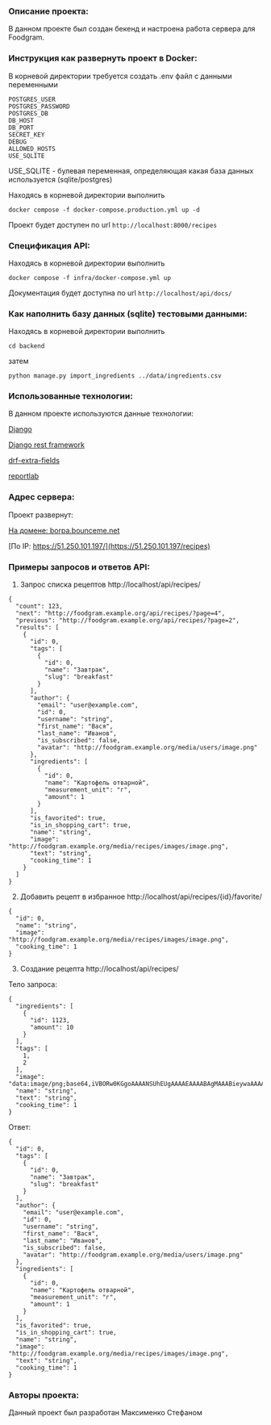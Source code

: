 ### Описание проекта:

В данном проекте был создан бекенд и настроена работа сервера для Foodgram.

### Инструкция как развернуть проект в Docker:

В корневой директории требуется создать .env файл с данными переменными
```
POSTGRES_USER
POSTGRES_PASSWORD
POSTGRES_DB
DB_HOST
DB_PORT
SECRET_KEY
DEBUG
ALLOWED_HOSTS
USE_SQLITE
```
USE_SQLITE - булевая переменная, определяющая какая база данных используется (sqlite/postgres)

Находясь в корневой директории выполнить

`docker compose -f docker-compose.production.yml up -d`

Проект будет доступен по url `http://localhost:8000/recipes`

### Спецификация API:

Находясь в корневой директории выполнить

`docker compose -f infra/docker-compose.yml up`

Документация будет доступна по url `http://localhost/api/docs/`

### Как наполнить базу данных (sqlite) тестовыми данными:

Находясь в корневой директории выполнить

`cd backend`

затем

`python manage.py import_ingredients ../data/ingredients.csv`

### Использованные технологии:

В данном проекте используются данные технологии:

[Django](https://www.djangoproject.com/)

[Django rest framework](https://www.django-rest-framework.org/)

[drf-extra-fields](https://github.com/Hipo/drf-extra-fields)

[reportlab](https://pypi.org/project/reportlab/)

### Адрес сервера:

Проект развернут:

[На домене: borpa.bounceme.net](https://borpa.bounceme.net/)

[По IP: https://51.250.101.197/](https://51.250.101.197/recipes)

### Примеры запросов и ответов API:
1) Запрос списка рецептов
http://localhost/api/recipes/

```
{
  "count": 123,
  "next": "http://foodgram.example.org/api/recipes/?page=4",
  "previous": "http://foodgram.example.org/api/recipes/?page=2",
  "results": [
    {
      "id": 0,
      "tags": [
        {
          "id": 0,
          "name": "Завтрак",
          "slug": "breakfast"
        }
      ],
      "author": {
        "email": "user@example.com",
        "id": 0,
        "username": "string",
        "first_name": "Вася",
        "last_name": "Иванов",
        "is_subscribed": false,
        "avatar": "http://foodgram.example.org/media/users/image.png"
      },
      "ingredients": [
        {
          "id": 0,
          "name": "Картофель отварной",
          "measurement_unit": "г",
          "amount": 1
        }
      ],
      "is_favorited": true,
      "is_in_shopping_cart": true,
      "name": "string",
      "image": "http://foodgram.example.org/media/recipes/images/image.png",
      "text": "string",
      "cooking_time": 1
    }
  ]
}
```
2) Добавить рецепт в избранное http://localhost/api/recipes/{id}/favorite/

```
{
  "id": 0,
  "name": "string",
  "image": "http://foodgram.example.org/media/recipes/images/image.png",
  "cooking_time": 1
}
```
3) Создание рецепта http://localhost/api/recipes/

Тело запроса:
```
{
  "ingredients": [
    {
      "id": 1123,
      "amount": 10
    }
  ],
  "tags": [
    1,
    2
  ],
  "image": "data:image/png;base64,iVBORw0KGgoAAAANSUhEUgAAAAEAAAABAgMAAABieywaAAAACVBMVEUAAAD///9fX1/S0ecCAAAACXBIWXMAAA7EAAAOxAGVKw4bAAAACklEQVQImWNoAAAAggCByxOyYQAAAABJRU5ErkJggg==",
  "name": "string",
  "text": "string",
  "cooking_time": 1
}
```
Ответ:
```
{
  "id": 0,
  "tags": [
    {
      "id": 0,
      "name": "Завтрак",
      "slug": "breakfast"
    }
  ],
  "author": {
    "email": "user@example.com",
    "id": 0,
    "username": "string",
    "first_name": "Вася",
    "last_name": "Иванов",
    "is_subscribed": false,
    "avatar": "http://foodgram.example.org/media/users/image.png"
  },
  "ingredients": [
    {
      "id": 0,
      "name": "Картофель отварной",
      "measurement_unit": "г",
      "amount": 1
    }
  ],
  "is_favorited": true,
  "is_in_shopping_cart": true,
  "name": "string",
  "image": "http://foodgram.example.org/media/recipes/images/image.png",
  "text": "string",
  "cooking_time": 1
}
```
### Авторы проекта:

Данный проект был разработан Максименко Стефаном